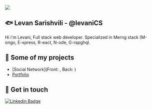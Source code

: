 <img src="https://github-readme-stats.vercel.app/api?username=levaniCS&show_icons=true&theme=dracula">

## 🐟 Levan Sarishvili - @levaniCS

Hi i'm Levani, Full stack web developer. Specialized in Merng stack (M-ongo, E-xpress, R-eact, N-ode, G-rapghql.

## 🚀 Some of my projects

- [Social Network](Front: , Back: )
- [Portfolio]()


## 🖖 Get in touch

[![Linkedin Badge](https://img.shields.io/badge/linkedin-%230077B5.svg?&style=for-the-badge&logo=linkedin&logoColor=white)](linkedin.com/in/levani-sarishvili-632747199/)

